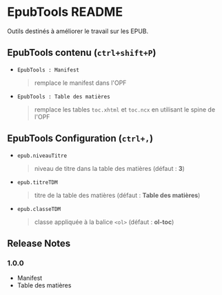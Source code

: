 # EpubTools README

Outils destinés à améliorer le travail sur les EPUB.

## EpubTools contenu (`ctrl+shift+P`)

- `EpubTools : Manifest`
    > remplace le manifest dans l'OPF
- `EpubTools : Table des matières`
    > remplace les tables `toc.xhtml` et `toc.ncx` en utilisant le spine de l'OPF

## EpubTools Configuration (`ctrl+,`)
- `epub.niveauTitre`
    > niveau de titre dans la table des matières (défaut : **3**)
- `epub.titreTDM`
    > titre de la table des matières (défaut : **Table des matières**)
- `epub.classeTDM`
    > classe appliquée à la balice `<ol>` (défaut : **ol-toc**)


## Release Notes

### 1.0.0
- Manifest
- Table des matières


